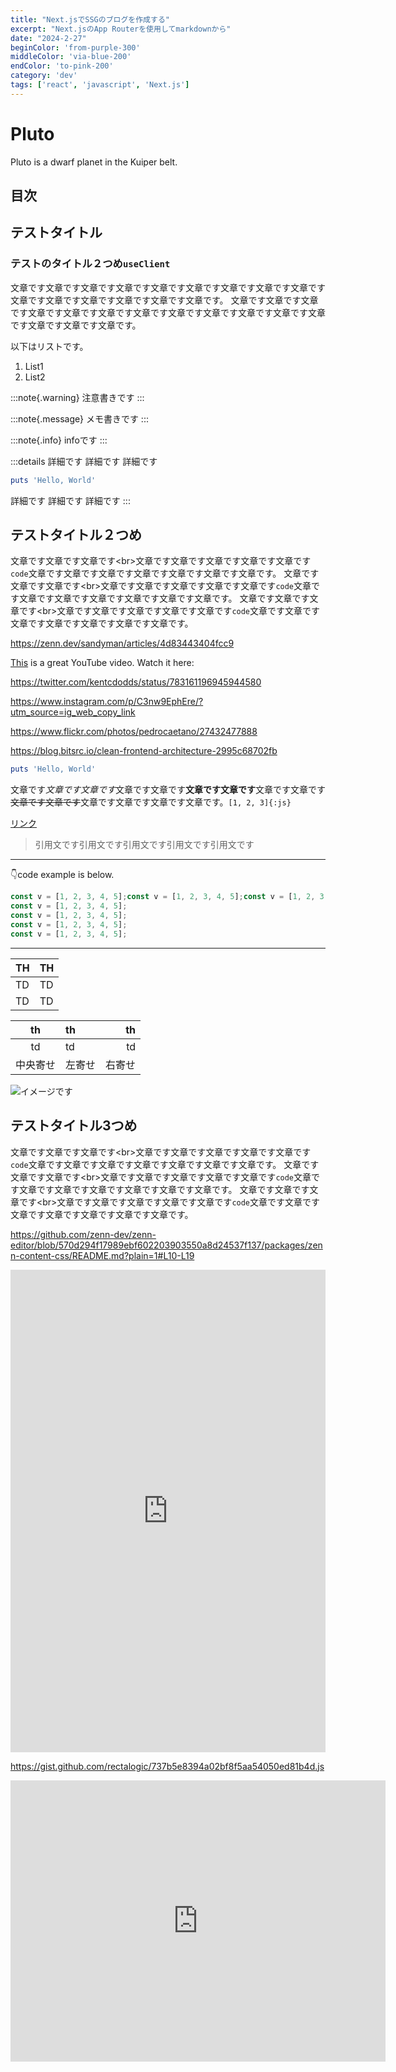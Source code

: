```yaml
---
title: "Next.jsでSSGのブログを作成する"
excerpt: "Next.jsのApp Routerを使用してmarkdownから"
date: "2024-2-27"
beginColor: 'from-purple-300'
middleColor: 'via-blue-200'
endColor: 'to-pink-200'
category: 'dev'
tags: ['react', 'javascript', 'Next.js']
---
```

# Pluto

Pluto is a dwarf planet in the Kuiper belt.
 
## 目次
## テストタイトル

### テストのタイトル２つめ`useClient`

文章です文章です文章です文章です文章です文章です文章です文章です文章です文章です文章です文章です文章です文章です文章です。
文章です文章です文章です文章です文章です文章です文章です文章です文章です文章です文章です文章です文章です文章です文章です。

以下はリストです。
1. List1
2. List2

:::note{.warning}
注意書きです
:::

:::note{.message}
メモ書きです
:::

:::note{.info}
infoです
:::

:::details
詳細です
詳細です
詳細です

```rb
puts 'Hello, World'
```

詳細です
詳細です
詳細です
:::

## テストタイトル２つめ

文章です文章です文章です\<br>文章です文章です文章です文章です文章です`code`文章です文章です文章です文章です文章です文章です文章です。
文章です文章です文章です\<br>文章です文章です文章です文章です文章です`code`文章です文章です文章です文章です文章です文章です文章です。
文章です文章です文章です\<br>文章です文章です文章です文章です文章です`code`文章です文章です文章です文章です文章です文章です文章です。

https://zenn.dev/sandyman/articles/4d83443404fcc9

[This](https://www.youtube.com/watch?v=dQw4w9WgXcQ) is a great YouTube video.
Watch it here:

<!-- https://youtu.be/RUMzGSvxCs4?si=Gs1e41TGDxKX6z1b

https://codesandbox.io/s/css-variables-vs-themeprovider-df90h -->

https://twitter.com/kentcdodds/status/783161196945944580

https://www.instagram.com/p/C3nw9EphEre/?utm_source=ig_web_copy_link

https://www.flickr.com/photos/pedrocaetano/27432477888

https://blog.bitsrc.io/clean-frontend-architecture-2995c68702fb

<!-- https://speakerdeck.com/aiji42/vrtturunodakuhosu-lost-pixelwoshao-jie-sitai?slide=7 -->

```rb
puts 'Hello, World'
```

文章です*文章です文章です*文章です文章です**文章です文章です**文章です文章です~~文章です文章です~~文章です文章です文章です文章です。`[1, 2, 3]{:js}`

[リンク](http://localhost:3000/dev/articles/article0)

> 引用文です引用文です引用文です引用文です引用文です
---
👇code example is below.
```js showLineNumbers {4} title="test-code.js" caption="テスト用のファイル" /v/#v /2/#v
const v = [1, 2, 3, 4, 5];const v = [1, 2, 3, 4, 5];const v = [1, 2, 3, 4, 5];const v = [1, 2, 3, 4, 5];const v = [1, 2, 3, 4, 5];
const v = [1, 2, 3, 4, 5];
const v = [1, 2, 3, 4, 5];
const v = [1, 2, 3, 4, 5];
const v = [1, 2, 3, 4, 5];
```

***
| TH | TH |
| ---- | ---- |
| TD | TD |
| TD | TD |

|th|th|th|
|:---:|:---|---:|
|td|td|td|
|中央寄せ|左寄せ|右寄せ|

![イメージです](/image.png)

## テストタイトル3つめ

文章です文章です文章です\<br>文章です文章です文章です文章です文章です`code`文章です文章です文章です文章です文章です文章です文章です。
文章です文章です文章です\<br>文章です文章です文章です文章です文章です`code`文章です文章です文章です文章です文章です文章です文章です。
文章です文章です文章です\<br>文章です文章です文章です文章です文章です`code`文章です文章です文章です文章です文章です文章です文章です。

https://github.com/zenn-dev/zenn-editor/blob/570d294f17989ebf602203903550a8d24537f137/packages/zenn-content-css/README.md?plain=1#L10-L19

<iframe frameborder="0" scrolling="no" style="width:100%; height:772px;" allow="clipboard-write" src="https://emgithub.com/iframe.html?target=https%3A%2F%2Fgithub.com%2Fsaku-1101%2Fhooks-demo-app%2Fblob%2Fd89be4f4031a7870f349f65ee114506389ba045a%2Fsrc%2Fui%2Ftimer.tsx%23L4-L35&style=a11y-light&type=code&showBorder=on&showLineNumbers=on&showFileMeta=on&showFullPath=on&showCopy=on"></iframe>

https://gist.github.com/rectalogic/737b5e8394a02bf8f5aa54050ed81b4d.js

<iframe src="https://www.google.com/maps/embed?pb=!1m14!1m12!1m3!1d12187.084520222796!2d-74.0182606!3d40.21415375!2m3!1f0!2f0!3f0!3m2!1i1024!2i768!4f13.1!5e0!3m2!1sen!2sus!4v1708876363481!5m2!1sen!2sus" width="600" height="450" style="border:0;" allowfullscreen="" loading="lazy" referrerpolicy="no-referrer-when-downgrade"></iframe>
